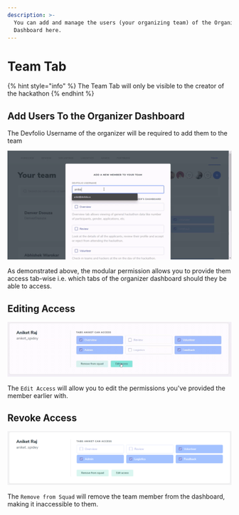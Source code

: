 ```yaml
---
description: >-
  You can add and manage the users (your organizing team) of the Organizer
  Dashboard here.
---
```


# Team Tab

{% hint style="info" %}
The Team Tab will only be visible to the creator of the hackathon 
{% endhint %}

## Add Users To the Organizer Dashboard

The Devfolio Username of the organizer will be required to add them to the team

![](../../.gitbook/assets/add-team-member.gif)

As demonstrated above, the modular permission allows you to provide them access tab-wise i.e. which tabs of the organizer dashboard should they be able to access.

## Editing Access

![](../../.gitbook/assets/edit-permissions.gif)

The `Edit Access` will allow you to edit the permissions you've provided the member earlier with.

## Revoke Access

![](../../.gitbook/assets/untitled-1-.png)

The `Remove from Squad` will remove the team member from the dashboard, making it inaccessible to them.

